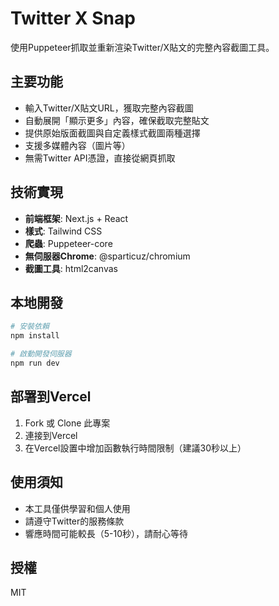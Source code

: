 # Twitter X Snap

使用Puppeteer抓取並重新渲染Twitter/X貼文的完整內容截圖工具。

## 主要功能

- 輸入Twitter/X貼文URL，獲取完整內容截圖
- 自動展開「顯示更多」內容，確保截取完整貼文
- 提供原始版面截圖與自定義樣式截圖兩種選擇
- 支援多媒體內容（圖片等）
- 無需Twitter API憑證，直接從網頁抓取

## 技術實現

- **前端框架**: Next.js + React
- **樣式**: Tailwind CSS
- **爬蟲**: Puppeteer-core
- **無伺服器Chrome**: @sparticuz/chromium
- **截圖工具**: html2canvas

## 本地開發

```bash
# 安裝依賴
npm install

# 啟動開發伺服器
npm run dev
```

## 部署到Vercel

1. Fork 或 Clone 此專案
2. 連接到Vercel
3. 在Vercel設置中增加函數執行時間限制（建議30秒以上）

## 使用須知

- 本工具僅供學習和個人使用
- 請遵守Twitter的服務條款
- 響應時間可能較長（5-10秒），請耐心等待

## 授權

MIT
